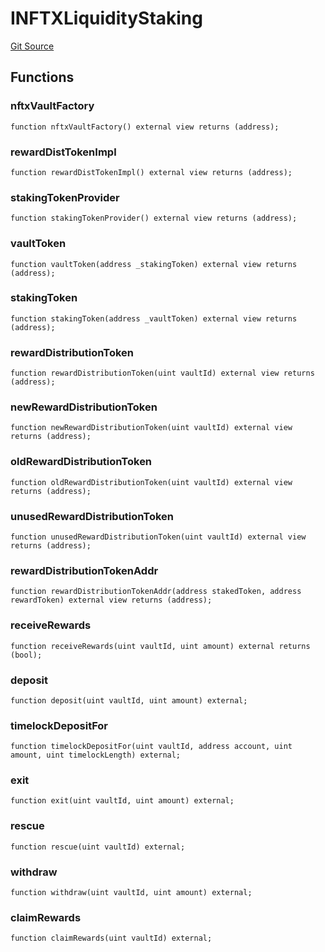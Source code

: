 # INFTXLiquidityStaking
[Git Source](https://github.com/FloorDAO/floor-v2/blob/fce0c6edadd90eef36eb24d13cfb5b386eeb9d00/src/interfaces/nftx/NFTXLiquidityStaking.sol)


## Functions
### nftxVaultFactory


```solidity
function nftxVaultFactory() external view returns (address);
```

### rewardDistTokenImpl


```solidity
function rewardDistTokenImpl() external view returns (address);
```

### stakingTokenProvider


```solidity
function stakingTokenProvider() external view returns (address);
```

### vaultToken


```solidity
function vaultToken(address _stakingToken) external view returns (address);
```

### stakingToken


```solidity
function stakingToken(address _vaultToken) external view returns (address);
```

### rewardDistributionToken


```solidity
function rewardDistributionToken(uint vaultId) external view returns (address);
```

### newRewardDistributionToken


```solidity
function newRewardDistributionToken(uint vaultId) external view returns (address);
```

### oldRewardDistributionToken


```solidity
function oldRewardDistributionToken(uint vaultId) external view returns (address);
```

### unusedRewardDistributionToken


```solidity
function unusedRewardDistributionToken(uint vaultId) external view returns (address);
```

### rewardDistributionTokenAddr


```solidity
function rewardDistributionTokenAddr(address stakedToken, address rewardToken) external view returns (address);
```

### receiveRewards


```solidity
function receiveRewards(uint vaultId, uint amount) external returns (bool);
```

### deposit


```solidity
function deposit(uint vaultId, uint amount) external;
```

### timelockDepositFor


```solidity
function timelockDepositFor(uint vaultId, address account, uint amount, uint timelockLength) external;
```

### exit


```solidity
function exit(uint vaultId, uint amount) external;
```

### rescue


```solidity
function rescue(uint vaultId) external;
```

### withdraw


```solidity
function withdraw(uint vaultId, uint amount) external;
```

### claimRewards


```solidity
function claimRewards(uint vaultId) external;
```

